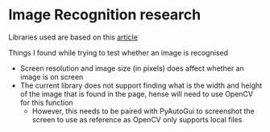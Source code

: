 # Image Recognition research

Libraries used are based on this [article](https://brokencode.io/how-to-easily-image-search-with-python/)

Things I found while trying to test whether an image is recognised
- Screen resolution and image size (in pixels) does affect whether an image is on screen
- The current library does not support finding what is the width and height of the image that is found in the page, hense will need to use OpenCV for this function
    - However, this needs to be paired with PyAutoGui to screenshot the screen to use as reference as OpenCV only supports local files 